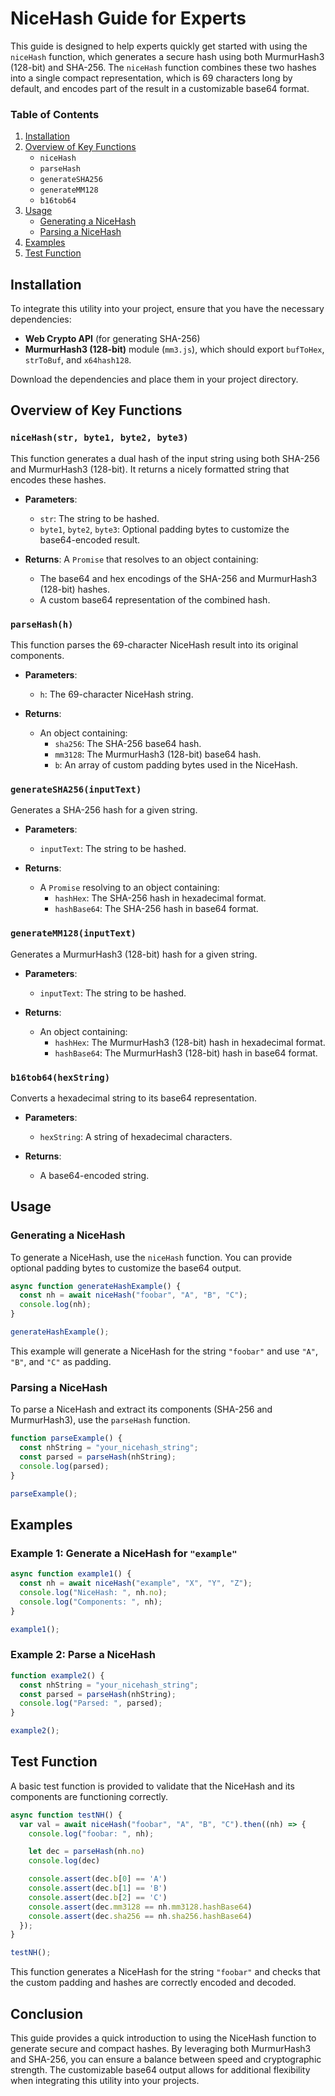 # NiceHash Guide for Experts

This guide is designed to help experts quickly get started with using the `niceHash` function, which generates a secure hash using both MurmurHash3 (128-bit) and SHA-256. The `niceHash` function combines these two hashes into a single compact representation, which is 69 characters long by default, and encodes part of the result in a customizable base64 format.

### Table of Contents
1. [Installation](#installation)
2. [Overview of Key Functions](#overview-of-key-functions)
    - `niceHash`
    - `parseHash`
    - `generateSHA256`
    - `generateMM128`
    - `b16tob64`
3. [Usage](#usage)
    - [Generating a NiceHash](#generating-a-nicehash)
    - [Parsing a NiceHash](#parsing-a-nicehash)
4. [Examples](#examples)
5. [Test Function](#test-function)

## Installation

To integrate this utility into your project, ensure that you have the necessary dependencies:
- **Web Crypto API** (for generating SHA-256)
- **MurmurHash3 (128-bit)** module (`mm3.js`), which should export `bufToHex`, `strToBuf`, and `x64hash128`.

Download the dependencies and place them in your project directory.

## Overview of Key Functions

### `niceHash(str, byte1, byte2, byte3)`
This function generates a dual hash of the input string using both SHA-256 and MurmurHash3 (128-bit). It returns a nicely formatted string that encodes these hashes.

- **Parameters**:
    - `str`: The string to be hashed.
    - `byte1`, `byte2`, `byte3`: Optional padding bytes to customize the base64-encoded result.

- **Returns**:
  A `Promise` that resolves to an object containing:
    - The base64 and hex encodings of the SHA-256 and MurmurHash3 (128-bit) hashes.
    - A custom base64 representation of the combined hash.

### `parseHash(h)`
This function parses the 69-character NiceHash result into its original components.

- **Parameters**:
    - `h`: The 69-character NiceHash string.

- **Returns**:
    - An object containing:
        - `sha256`: The SHA-256 base64 hash.
        - `mm3128`: The MurmurHash3 (128-bit) base64 hash.
        - `b`: An array of custom padding bytes used in the NiceHash.

### `generateSHA256(inputText)`
Generates a SHA-256 hash for a given string.

- **Parameters**:
    - `inputText`: The string to be hashed.

- **Returns**:
    - A `Promise` resolving to an object containing:
        - `hashHex`: The SHA-256 hash in hexadecimal format.
        - `hashBase64`: The SHA-256 hash in base64 format.

### `generateMM128(inputText)`
Generates a MurmurHash3 (128-bit) hash for a given string.

- **Parameters**:
    - `inputText`: The string to be hashed.

- **Returns**:
    - An object containing:
        - `hashHex`: The MurmurHash3 (128-bit) hash in hexadecimal format.
        - `hashBase64`: The MurmurHash3 (128-bit) hash in base64 format.

### `b16tob64(hexString)`
Converts a hexadecimal string to its base64 representation.

- **Parameters**:
    - `hexString`: A string of hexadecimal characters.

- **Returns**:
    - A base64-encoded string.

## Usage

### Generating a NiceHash
To generate a NiceHash, use the `niceHash` function. You can provide optional padding bytes to customize the base64 output.

```js
async function generateHashExample() {
  const nh = await niceHash("foobar", "A", "B", "C");
  console.log(nh);
}

generateHashExample();
```

This example will generate a NiceHash for the string `"foobar"` and use `"A"`, `"B"`, and `"C"` as padding.

### Parsing a NiceHash
To parse a NiceHash and extract its components (SHA-256 and MurmurHash3), use the `parseHash` function.

```js
function parseExample() {
  const nhString = "your_nicehash_string";
  const parsed = parseHash(nhString);
  console.log(parsed);
}

parseExample();
```

## Examples

### Example 1: Generate a NiceHash for `"example"`
```js
async function example1() {
  const nh = await niceHash("example", "X", "Y", "Z");
  console.log("NiceHash: ", nh.no);
  console.log("Components: ", nh);
}

example1();
```

### Example 2: Parse a NiceHash
```js
function example2() {
  const nhString = "your_nicehash_string";
  const parsed = parseHash(nhString);
  console.log("Parsed: ", parsed);
}

example2();
```

## Test Function

A basic test function is provided to validate that the NiceHash and its components are functioning correctly.

```js
async function testNH() {
  var val = await niceHash("foobar", "A", "B", "C").then((nh) => {
    console.log("foobar: ", nh);

    let dec = parseHash(nh.no)
    console.log(dec)

    console.assert(dec.b[0] == 'A')
    console.assert(dec.b[1] == 'B')
    console.assert(dec.b[2] == 'C')
    console.assert(dec.mm3128 == nh.mm3128.hashBase64)
    console.assert(dec.sha256 == nh.sha256.hashBase64)
  });
}

testNH();
```

This function generates a NiceHash for the string `"foobar"` and checks that the custom padding and hashes are correctly encoded and decoded.

## Conclusion
This guide provides a quick introduction to using the NiceHash function to generate secure and compact hashes. By leveraging both MurmurHash3 and SHA-256, you can ensure a balance between speed and cryptographic strength. The customizable base64 output allows for additional flexibility when integrating this utility into your projects.